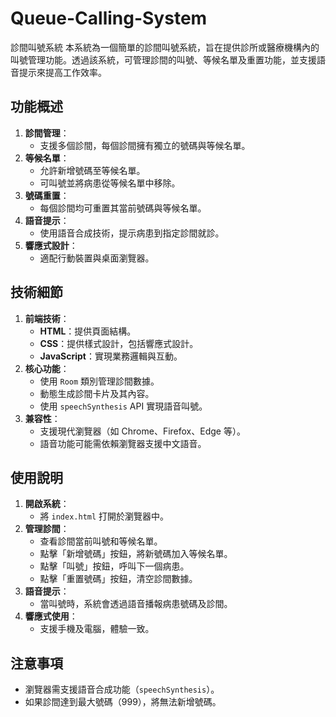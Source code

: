 # Queue-Calling-System
診間叫號系統
本系統為一個簡單的診間叫號系統，旨在提供診所或醫療機構內的叫號管理功能。透過該系統，可管理診間的叫號、等候名單及重置功能，並支援語音提示來提高工作效率。


## 功能概述
1. **診間管理**：
   - 支援多個診間，每個診間擁有獨立的號碼與等候名單。
2. **等候名單**：
   - 允許新增號碼至等候名單。
   - 可叫號並將病患從等候名單中移除。
3. **號碼重置**：
   - 每個診間均可重置其當前號碼與等候名單。
4. **語音提示**：
   - 使用語音合成技術，提示病患到指定診間就診。
5. **響應式設計**：
   - 適配行動裝置與桌面瀏覽器。



## 技術細節
1. **前端技術**：
   - **HTML**：提供頁面結構。
   - **CSS**：提供樣式設計，包括響應式設計。
   - **JavaScript**：實現業務邏輯與互動。
2. **核心功能**：
   - 使用 `Room` 類別管理診間數據。
   - 動態生成診間卡片及其內容。
   - 使用 `speechSynthesis` API 實現語音叫號。
3. **兼容性**：
   - 支援現代瀏覽器（如 Chrome、Firefox、Edge 等）。
   - 語音功能可能需依賴瀏覽器支援中文語音。

## 使用說明
1. **開啟系統**：
   - 將 `index.html` 打開於瀏覽器中。
2. **管理診間**：
   - 查看診間當前叫號和等候名單。
   - 點擊「新增號碼」按鈕，將新號碼加入等候名單。
   - 點擊「叫號」按鈕，呼叫下一個病患。
   - 點擊「重置號碼」按鈕，清空診間數據。
3. **語音提示**：
   - 當叫號時，系統會透過語音播報病患號碼及診間。
4. **響應式使用**：
   - 支援手機及電腦，體驗一致。

  
## 注意事項
- 瀏覽器需支援語音合成功能（`speechSynthesis`）。
- 如果診間達到最大號碼（999），將無法新增號碼。
